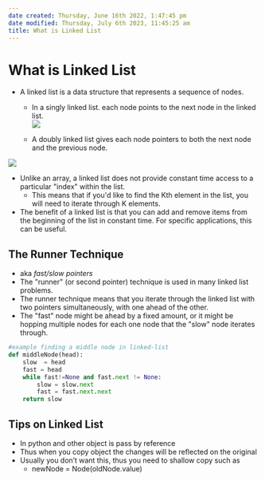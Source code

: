 ```yaml
---
date created: Thursday, June 16th 2022, 1:47:45 pm
date modified: Thursday, July 6th 2023, 11:45:25 am
title: What is Linked List
---
```


# What is Linked List

* A linked list is a data structure that represents a sequence of nodes.
	* In a singly linked list. each node points to the next node in the linked list.  
	![](https://media.geeksforgeeks.org/wp-content/cdn-uploads/20200922124319/Singly-Linked-List1.png)

	* A doubly linked list gives each node pointers to both the next node and the previous node.

![](https://media.geeksforgeeks.org/wp-content/cdn-uploads/20200922124412/Doubly-Linked-List.png)

* Unlike an array, a linked list does not provide constant time access to a particular "index" within the list.
	* This means that if you'd like to find the Kth element in the list, you will need to iterate through K elements.
* The benefit of a linked list is that you can add and remove items from the beginning of the list in constant time. For specific applications, this can be useful.

## The Runner Technique

- aka *fast/slow pointers*
- The "runner" (or second pointer) technique is used in many linked list problems.
- The runner technique means that you iterate through the linked list with two pointers simultaneously, with one ahead of the other.
- The "fast" node might be ahead by a fixed amount, or it might be hopping multiple nodes for each one node that the "slow" node iterates through.

```python
#example finding a middle node in linked-list
def middleNode(head):
	slow  = head
    fast = head
    while fast!=None and fast.next != None:
        slow = slow.next
        fast = fast.next.next
    return slow
```

## Tips on Linked List

  * In python and other object is pass by reference
  * Thus when you copy object the changes will be reflected on the original
  * Usually you don’t want this, thus you need to shallow copy such as
	  * newNode = Node(oldNode.value)

